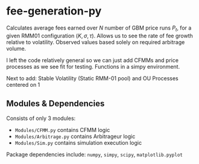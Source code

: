 # fee-generation-py

Calculates average fees earned over $N$ number of GBM price runs $P_t$, for a given RMM01 configuration $(K, \sigma, \tau)$. Allows us to see the rate of fee growth relative to volatility. Observed values based solely on required arbitrage volume.

I left the code relatively general so we can just add CFMMs and price processes as we see fit for testing. Functions in a simpy environment.

Next to add: Stable Volatility (Static RMM-01 pool) and OU Processes centered on 1

## Modules & Dependencies

Consists of only 3 modules: 

- ``Modules/CFMM.py`` contains CFMM logic
- ``Modules/Arbitrage.py`` contains Arbitrageur logic
- ``Modules/Sim.py`` contains simulation execution logic

Package dependencies include: ``numpy``, ``simpy``, ``scipy``, ``matplotlib.pyplot`` 
